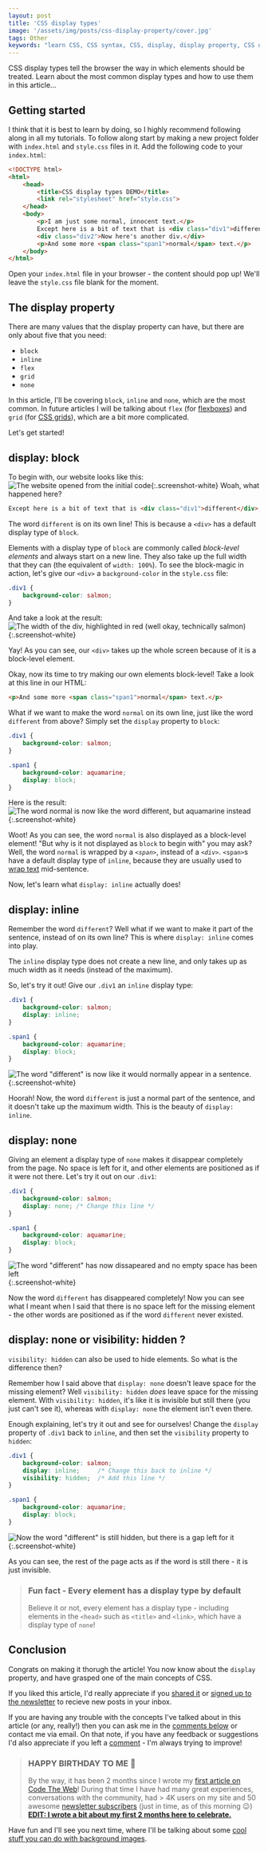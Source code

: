 ```yaml
---
layout: post
title: 'CSS display types'
image: '/assets/img/posts/css-display-property/cover.jpg'
tags: Other
keywords: "learn CSS, CSS syntax, CSS, display, display property, CSS display property, display types"
---
```

CSS display types tell the browser the way in which elements should be treated. Learn about the most common display types and how to use them in this article...

## Getting started
I think that it is best to learn by doing, so I highly recommend following along in all my tutorials. To follow along start by making a new project folder with `index.html` and `style.css` files in it. Add the following code to your `index.html`:
```HTML
<!DOCTYPE html>
<html>
    <head>
        <title>CSS display types DEMO</title>
        <link rel="stylesheet" href="style.css">
    </head>
    <body>
        <p>I am just some normal, innocent text.</p>
        Except here is a bit of text that is <div class="div1">different</div>, yay!
        <div class="div2">Now here's another div.</div>
        <p>And some more <span class="span1">normal</span> text.</p>
    </body>
</html>
```
Open your `index.html` file in your browser - the content should pop up! We'll leave the `style.css` file blank for the moment.

## The display property
There are many values that the display property can have, but there are only about five that you need:
- `block`
- `inline`
- `flex`
- `grid`
- `none`

In this article, I'll be covering `block`, `inline` and `none`, which are the most common. In future articles I will be talking about `flex` (for [flexboxes][flex]) and `grid` (for [CSS grids][grid]), which are a bit more complicated.

Let's get started!

## display: block
To begin with, our website looks like this:
![The website opened from the initial code][initial-code]{:.screenshot-white}
Woah, what happened here?
```HTML
Except here is a bit of text that is <div class="div1">different</div>, yay!
```
The word `different` is on its own line! This is because a `<div>` has a default display type of `block`.

Elements with a display type of `block` are commonly called *block-level elements* and always start on a new line. They also take up the full width that they can (the equivalent of `width: 100%`). To see the block-magic in action, let's give our `<div>` a `background-color` in the `style.css` file:
```CSS
.div1 {
    background-color: salmon;
}
```
And take a look at the result:
![The width of the div, highlighted in red (well okay, technically salmon)][block-width]{:.screenshot-white}

Yay! As you can see, our `<div>` takes up the whole screen because of it is a block-level element.

Okay, now its time to try making our own elements block-level! Take a look at this line in our HTML:
```HTML
<p>And some more <span class="span1">normal</span> text.</p>
```

What if we want to make the word `normal` on its own line, just like the word `different` from above? Simply set the `display` property to `block`:

```CSS
.div1 {
    background-color: salmon;
}

.span1 {
    background-color: aquamarine;
    display: block;
}
```

Here is the result:
![The word normal is now like the word different, but aquamarine instead][new-block-element]{:.screenshot-white}

Woot! As you can see, the word `normal` is also displayed as a block-level element! "But why is it not displayed as `block` to begin with" you may ask? Well, the word `normal` is wrapped by a *`<span>`*, instead of a *`<div>`*. `<span>`s have a default display type of `inline`, because they are usually used to [wrap text][span] mid-sentence.

Now, let's learn what `display: inline` actually does!

## display: inline

Remember the word `different`? Well what if we want to make it part of the sentence, instead of on its own line? This is where `display: inline` comes into play.

The `inline` display type does not create a new line, and only takes up as much width as it needs (instead of the maximum).

So, let's try it out! Give our `.div1` an `inline` display type:
```CSS
.div1 {
    background-color: salmon;
    display: inline;
}

.span1 {
    background-color: aquamarine;
    display: block;
}
```
![The word "different" is now like it would normally appear in a sentence.][inline-word]{:.screenshot-white}

Hoorah! Now, the word `different` is just a normal part of the sentence, and it doesn't take up the maximum width. This is the beauty of `display: inline`.

## display: none

Giving an element a display type of `none` makes it disappear completely from the page. No space is left for it, and other elements are positioned as if it were not there. Let's try it out on our `.div1`:
```CSS
.div1 {
    background-color: salmon;
    display: none; /* Change this line */
}

.span1 {
    background-color: aquamarine;
    display: block;
}
```
![The word "different" has now dissapeared and no empty space has been left][display-none]{:.screenshot-white}

Now the word `different` has disappeared completely! Now you can see what I meant when I said that there is no space left for the missing element - the other words are positioned as if the word `different` never existed.

## display: none or visibility: hidden ?
`visibility: hidden` can also be used to hide elements. So what is the difference then?

Remember how I said above that `display: none` doesn't leave space for the missing element? Well `visibility: hidden` *does* leave space for the missing element. With `visibility: hidden`, it's like it is invisible but still there (you just can't see it), whereas with `display: none` the element isn't even there.

Enough explaining, let's try it out and see for ourselves! Change the `display` property of `.div1` back to `inline`, and then set the `visibility` property to `hidden`:
```CSS
.div1 {
    background-color: salmon;
    display: inline;     /* Change this back to inline */
    visibility: hidden;  /* Add this line */
}

.span1 {
    background-color: aquamarine;
    display: block;
}
```
![Now the word "different" is still hidden, but there is a gap left for it][visibility-hidden]{:.screenshot-white}

As you can see, the rest of the page acts as if the word is still there - it is just invisible.

> ### Fun fact - Every element has a display type by default
> Believe it or not, every element has a display type - including elements in the `<head>` such as `<title>` and `<link>`, which have a display type of `none`!

## Conclusion
Congrats on making it thorugh the article! You now know about the `display` property, and have grasped one of the main concepts of CSS.

If you liked this article, I'd really appreciate if you [shared it][share] or [signed up to the newsletter][newsletter] to recieve new posts in your inbox.

If you are having any trouble with the concepts I've talked about in this article (or any, really!) then you can ask me in the [comments below][comments] or contact me via email. On that note, if you have any feedback or suggestions I'd also appreciate if you left a [comment][comments] - I'm always trying to improve!

> ### HAPPY BIRTHDAY TO ME &#127881;<!--http://graphemica.com/%F0%9F%8E%89-->
> By the way, it has been 2 months since I wrote my [first article on Code The Web][first-article]! During that time I have had many great experiences, conversations with the community, had > 4K users on my site and 50 awesome [newsletter subscribers][newsletter] (just in time, as of this morning &#128521;<!--http://graphemica.com/%F0%9F%98%89-->)
> <br>**[EDIT: I wrote a bit about my first 2 months here to celebrate.][2-months-post]**

Have fun and I'll see you next time, where I'll be talking about some [cool stuff you can do with background images][advanced-bg-images].

[flex]: {{site.newsletter}}
[grid]: {{site.newsletter}}
[span]: /2017/10/22/wrapping-and-grouping-elements/#syntax---span
[first-article]: /2017/09/29/welcome
[advanced-bg-images]: {{site.newsletter}}
[2-months-post]: /2017/11/29/two-months/

[initial-code]: /assets/img/posts/css-display-property/initial-code.png
[block-width]: /assets/img/posts/css-display-property/block-width.png
[new-block-element]: /assets/img/posts/css-display-property/new-block-element.png
[inline-word]: /assets/img/posts/css-display-property/inline-word.png
[display-none]: /assets/img/posts/css-display-property/display-none.png
[visibility-hidden]: /assets/img/posts/css-display-property/visibility-hidden.png

[html]: /learn/html
[css]: /learn/css
[share]: {{site.share}}
[comments]: {{site.comments}}
[newsletter]: {{site.newsletter}}